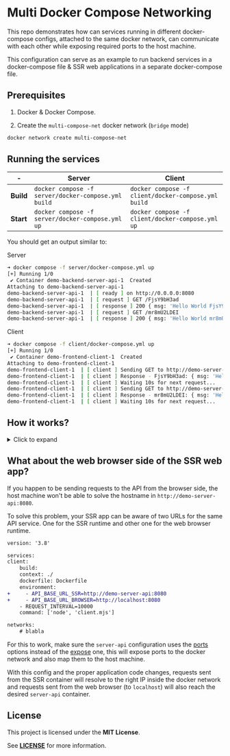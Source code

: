 # Multi Docker Compose Networking

This repo demonstrates how can services running in different docker-compose configs, attached to the same docker network, can communicate with each other while exposing required ports to the host machine.

This configuration can serve as an example to run backend services in a docker-compose file & SSR web applications in a separate docker-compose file.

## Prerequisites

1. Docker & Docker Compose.

2. Create the `multi-compose-net` docker network (`bridge` mode)

```bash
docker network create multi-compose-net
``` 

## Running the services


| - | Server | Client|
| - | - | - |
| **Build** | `docker compose -f server/docker-compose.yml build` | `docker compose -f client/docker-compose.yml build` |
| **Start** | `docker compose -f server/docker-compose.yml up` | `docker compose -f client/docker-compose.yml up` |

You should get an output similar to:

Server
```bash
➜ docker compose -f server/docker-compose.yml up
[+] Running 1/0
 ✔ Container demo-backend-server-api-1  Created                            0.0s 
Attaching to demo-backend-server-api-1
demo-backend-server-api-1  | [ ready ] on http://0.0.0.0:8080
demo-backend-server-api-1  | [ request ] GET /FjsY9bH3ad
demo-backend-server-api-1  | [ response ] 200 { msg: 'Hello World FjsY9bH3ad' }
demo-backend-server-api-1  | [ request ] GET /mr8mU2LDEI
demo-backend-server-api-1  | [ response ] 200 { msg: 'Hello World mr8mU2LDEI' }
```

Client
```bash
➜ docker compose -f client/docker-compose.yml up
[+] Running 1/0
 ✔ Container demo-frontend-client-1  Created                                               0.0s 
Attaching to demo-frontend-client-1
demo-frontend-client-1  | [ client ] Sending GET to http://demo-server-api:8080/FjsY9bH3ad ...
demo-frontend-client-1  | [ client ] Response - FjsY9bH3ad: { msg: 'Hello World FjsY9bH3ad' }
demo-frontend-client-1  | [ client ] Waiting 10s for next request...
demo-frontend-client-1  | [ client ] Sending GET to http://demo-server-api:8080/mr8mU2LDEI ...
demo-frontend-client-1  | [ client ] Response - mr8mU2LDEI: { msg: 'Hello World mr8mU2LDEI' }
demo-frontend-client-1  | [ client ] Waiting 10s for next request...
```

## How it works?

<details>
<summary>Click to expand</summary>

Both server and client `docker-compose.yml` add the services to the `multi-compose-net` network.

```yml
version: '3.8'

services:
#   blablabla:

networks:
default:
    name: multi-compose-net
    external: true
```

The server `docker-compose.yml` sets an explicit hostname for the api service.

```diff
version: '3.8'

services:
server-api:
+   hostname: demo-server-api
    build:
    context: ./
    dockerfile: Dockerfile
    ports:
    - 8080:8080
    environment:
    - PORT=8080
    - HOST=0.0.0.0
    - NODE_ENV=production
    command: ['node', 'server.mjs']

networks:
    # blabla
```

The client `docker-compose.yml` sets the exact same hostname in the target URL to send the requests to.

```diff
version: '3.8'

services:
client:
    build:
    context: ./
    dockerfile: Dockerfile
    environment:
+     - API_BASE_URL=http://demo-server-api:8080
    - REQUEST_INTERVAL=10000
    command: ['node', 'client.mjs']

networks:
    # blabla
```

When the services are running, you can check all of them are attached to the same network.

```bash
docker network inspect multi-compose-net
```

Output:
```diff
[
    {
        "Name": "multi-compose-net",
        "Id": "b7906ffe264c6fda784cdd161b03c8c0b49dad1ac2c79c3305c0b9794febd78a",
        "Created": "2023-09-08T03:31:38.911731353Z",
        "Scope": "local",
        "Driver": "bridge",
        "EnableIPv6": false,
        "IPAM": {
            "Driver": "default",
            "Options": {},
            "Config": [
                {
                    "Subnet": "172.20.0.0/16",
                    "Gateway": "172.20.0.1"
                }
            ]
        },
        "Internal": false,
        "Attachable": false,
        "Ingress": false,
        "ConfigFrom": {
            "Network": ""
        },
        "ConfigOnly": false,
+       "Containers": {
+           "7ff1878e7596ddba148dee2a495cda5964371b9e70344baffad875d7e205258e": {
+               "Name": "demo-frontend-client-1",
+               "EndpointID": "01f0e5fc3c82c696ef38188e10bf08236504a4ca5e5c909836f8a62d6fdf5038",
+               "MacAddress": "02:42:ac:14:00:03",
+               "IPv4Address": "172.20.0.3/16",
+               "IPv6Address": ""
+           },
+           "8d0090974c1a497aa50618cb0b00fa1bd198d646ef9ec6b2cf06bb7bea241aa1": {
+               "Name": "demo-backend-server-api-1",
+               "EndpointID": "cff9ed426db97df95f7eedcf64076f849676d3d1fed30c404b80d3cb84aa38fc",
+               "MacAddress": "02:42:ac:14:00:02",
+               "IPv4Address": "172.20.0.2/16",
+               "IPv6Address": ""
+           }
+       },
        "Options": {},
        "Labels": {}
    }
]
```

That is what makes possible the communication.
</details>

## What about the web browser side of the SSR web app?

If you happen to be sending requests to the API from the browser side, the host machine won't be able to solve the hostname in `http://demo-server-api:8080`.

To solve this problem, your SSR app can be aware of two URLs for the same API service. One for the SSR runtime and other one for the web browser runtime.

```diff
version: '3.8'

services:
client:
    build:
    context: ./
    dockerfile: Dockerfile
    environment:
+     - API_BASE_URL_SSR=http://demo-server-api:8080
+     - API_BASE_URL_BROWSER=http://localhost:8080
    - REQUEST_INTERVAL=10000
    command: ['node', 'client.mjs']

networks:
    # blabla
```

For this to work, make sure the `server-api` configuration uses the [ports](https://docs.docker.com/compose/compose-file/compose-file-v3/#ports) options instead of the [expose](https://docs.docker.com/compose/compose-file/compose-file-v3/#expose) one, this will expose ports to the docker network and also map them to the host machine.

With this config and the proper application code changes, requests sent from the SSR container will resolve to the right IP inside the docker network and requests sent from the web browser (to `localhost`) will also reach the desired `server-api` container.

## License

This project is licensed under the **MIT License**.

See [**LICENSE**](LICENSE) for more information.
